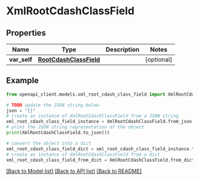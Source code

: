 # XmlRootCdashClassField


## Properties

Name | Type | Description | Notes
------------ | ------------- | ------------- | -------------
**var_self** | [**RootCdashClassField**](RootCdashClassField.md) |  | [optional] 

## Example

```python
from openapi_client.models.xml_root_cdash_class_field import XmlRootCdashClassField

# TODO update the JSON string below
json = "{}"
# create an instance of XmlRootCdashClassField from a JSON string
xml_root_cdash_class_field_instance = XmlRootCdashClassField.from_json(json)
# print the JSON string representation of the object
print(XmlRootCdashClassField.to_json())

# convert the object into a dict
xml_root_cdash_class_field_dict = xml_root_cdash_class_field_instance.to_dict()
# create an instance of XmlRootCdashClassField from a dict
xml_root_cdash_class_field_from_dict = XmlRootCdashClassField.from_dict(xml_root_cdash_class_field_dict)
```
[[Back to Model list]](../README.md#documentation-for-models) [[Back to API list]](../README.md#documentation-for-api-endpoints) [[Back to README]](../README.md)


